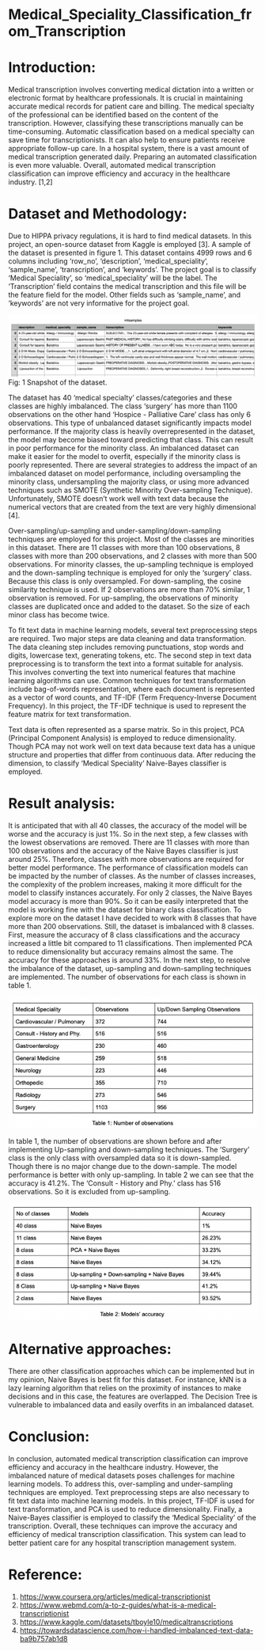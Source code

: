 # Medical_Speciality_Classification_from_Transcription

# Introduction:
Medical transcription involves converting medical dictation into a written or electronic format by healthcare professionals. It is crucial in maintaining accurate medical records for patient care and billing. The medical specialty of the professional can be identified based on the content of the transcription. However, classifying these transcriptions manually can be time-consuming. Automatic classification based on a medical specialty can save time for transcriptionists. It can also help to ensure patients receive appropriate follow-up care. In a hospital system, there is a vast amount of medical transcription generated daily. Preparing an automated classification is even more valuable. Overall, automated medical transcription classification can improve efficiency and accuracy in the healthcare industry. [1,2]

# Dataset and Methodology:
Due to HIPPA privacy regulations, it is hard to find medical datasets. In this project, an open-source dataset from Kaggle is employed [3]. A sample of the dataset is presented in figure 1. This dataset contains 4999 rows and 6 columns including ‘row_no’, ‘description’, ‘medical_speciality’, ‘sample_name’, ‘transcription’, and ‘keywords’.  The project goal is to classify ‘Medical Speciality’, so ‘medical_speciality’ will be the label. The ‘Transcription’ field contains the medical transcription and this file will be the feature field for the model. Other fields such as ‘sample_name’, and ‘keywords’ are not very informative for the project goal. 

![alt text](/Images/Data_samples.png)
Fig: 1 Snapshot of the dataset.

The dataset has 40 ‘medical specialty’ classes/categories and these classes are highly imbalanced. The class ‘surgery’ has more than 1100 observations on the other hand ‘Hospice - Palliative Care’ class has only 6 observations. This type of unbalanced dataset significantly impacts model performance. If the majority class is heavily overrepresented in the dataset, the model may become biased toward predicting that class. This can result in poor performance for the minority class. An imbalanced dataset can make it easier for the model to overfit, especially if the minority class is poorly represented. There are several strategies to address the impact of an imbalanced dataset on model performance, including oversampling the minority class, undersampling the majority class, or using more advanced techniques such as SMOTE (Synthetic Minority Over-sampling Technique). Unfortunately, SMOTE doesn’t work well with text data because the numerical vectors that are created from the text are very highly dimensional [4]. 

Over-sampling/up-sampling and under-sampling/down-sampling techniques are employed for this project. Most of the classes are minorities in this dataset. There are 11 classes with more than 100 observations, 8 classes with more than 200 observations, and 2 classes with more than 500 observations. For minority classes, the up-sampling technique is employed and the down-sampling technique is employed for only the ‘surgery’ class. Because this class is only oversampled. For down-sampling, the cosine similarity technique is used. If 2 observations are more than 70% similar, 1 observation is removed. For up-sampling, the observations of minority classes are duplicated once and added to the dataset. So the size of each minor class has become twice. 

To fit text data in machine learning models, several text preprocessing steps are required. Two major steps are data cleaning and data transformation. The data cleaning step includes removing punctuations, stop words and digits, lowercase text, generating tokens, etc. The second step in text data preprocessing is to transform the text into a format suitable for analysis. This involves converting the text into numerical features that machine learning algorithms can use. Common techniques for text transformation include bag-of-words representation, where each document is represented as a vector of word counts, and TF-IDF (Term Frequency-Inverse Document Frequency). In this project, the TF-IDF technique is used to represent the feature matrix for text transformation.

Text data is often represented as a sparse matrix. So in this project, PCA (Principal Component Analysis) is employed to reduce dimensionality. Though PCA may not work well on text data because text data has a unique structure and properties that differ from continuous data. After reducing the dimension, to classify ‘Medical Speciality’ Naive-Bayes classifier is employed.

# Result analysis:
It is anticipated that with all 40 classes, the accuracy of the model will be worse and the accuracy is just 1%. So in the next step, a few classes with the lowest observations are removed. There are 11 classes with more than 100 observations and the accuracy of the Naive Bayes classifier is just around 25%. Therefore, classes with more observations are required for better model performance. The performance of classification models can be impacted by the number of classes. As the number of classes increases, the complexity of the problem increases, making it more difficult for the model to classify instances accurately. For only 2 classes, the Naive Bayes model accuracy is more than 90%. So it can be easily interpreted that the model is working fine with the dataset for binary class classification. To explore more on the dataset I have decided to work with 8 classes that have more than 200 observations. Still, the dataset is imbalanced with 8 classes. First, measure the accuracy of 8 class classifications and the accuracy increased a little bit compared to 11 classifications. Then implemented PCA to reduce dimensionality but accuracy remains almost the same. The accuracy for these approaches is around 33%. In the next step, to resolve the imbalance of the dataset, up-sampling and down-sampling techniques are implemented. The number of observations for each class is shown in table 1.

![alt text](/Images/No_Observations.png)

In table 1, the number of observations are shown before and after implementing Up-sampling and down-sampling techniques. The ‘Surgery’ class is the only class with oversampled data so it is down-sampled. Though there is no major change due to the down-sample. The model performance is better with only up-sampling. In table 2 we can see that the accuracy is 41.2%. The ‘Consult - History and Phy.’ class has 516 observations. So it is excluded from up-sampling.

![alt text](/Images/Result_analysis.png)

# Alternative approaches:
There are other classification approaches which can be implemented but in my opinion, Naive Bayes is best fit for this dataset. For instance, kNN is a lazy learning algorithm that relies on the proximity of instances to make decisions and in this case, the features are overlapped. The Decision Tree is vulnerable to imbalanced data and easily overfits in an imbalanced dataset.

# Conclusion:
In conclusion, automated medical transcription classification can improve efficiency and accuracy in the healthcare industry. However, the imbalanced nature of medical datasets poses challenges for machine learning models. To address this, over-sampling and under-sampling techniques are employed. Text preprocessing steps are also necessary to fit text data into machine learning models. In this project, TF-IDF is used for text transformation, and PCA is used to reduce dimensionality. Finally, a Naive-Bayes classifier is employed to classify the ‘Medical Speciality’ of the transcription. Overall, these techniques can improve the accuracy and efficiency of medical transcription classification. This system can lead to better patient care for any hospital transcription management system.


# Reference:
1. https://www.coursera.org/articles/medical-transcriptionist
2. https://www.webmd.com/a-to-z-guides/what-is-a-medical-transcriptionist
3. https://www.kaggle.com/datasets/tboyle10/medicaltranscriptions
4. https://towardsdatascience.com/how-i-handled-imbalanced-text-data-ba9b757ab1d8

